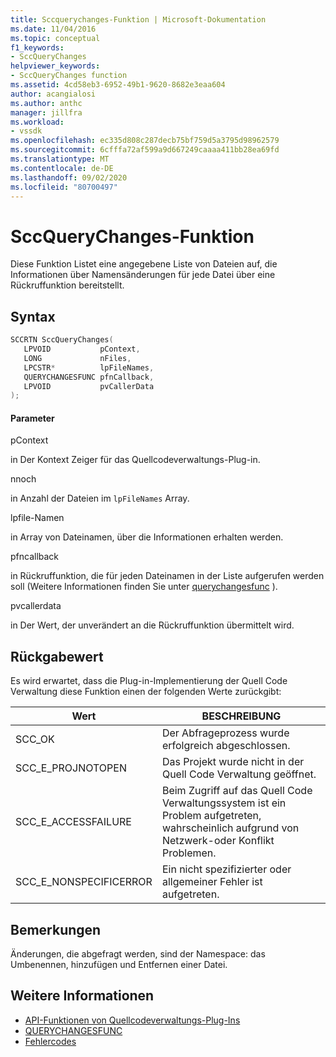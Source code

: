 ```yaml
---
title: Sccquerychanges-Funktion | Microsoft-Dokumentation
ms.date: 11/04/2016
ms.topic: conceptual
f1_keywords:
- SccQueryChanges
helpviewer_keywords:
- SccQueryChanges function
ms.assetid: 4cd58eb3-6952-49b1-9620-8682e3eaa604
author: acangialosi
ms.author: anthc
manager: jillfra
ms.workload:
- vssdk
ms.openlocfilehash: ec335d808c287decb75bf759d5a3795d98962579
ms.sourcegitcommit: 6cfffa72af599a9d667249caaaa411bb28ea69fd
ms.translationtype: MT
ms.contentlocale: de-DE
ms.lasthandoff: 09/02/2020
ms.locfileid: "80700497"
---
```

# <a name="sccquerychanges-function"></a>SccQueryChanges-Funktion
Diese Funktion Listet eine angegebene Liste von Dateien auf, die Informationen über Namensänderungen für jede Datei über eine Rückruffunktion bereitstellt.

## <a name="syntax"></a>Syntax

```cpp
SCCRTN SccQueryChanges(
   LPVOID           pContext,
   LONG             nFiles,
   LPCSTR*          lpFileNames,
   QUERYCHANGESFUNC pfnCallback,
   LPVOID           pvCallerData
);
```

#### <a name="parameters"></a>Parameter
 pContext

in Der Kontext Zeiger für das Quellcodeverwaltungs-Plug-in.

 nnoch

in Anzahl der Dateien im `lpFileNames` Array.

 lpfile-Namen

in Array von Dateinamen, über die Informationen erhalten werden.

 pfncallback

in Rückruffunktion, die für jeden Dateinamen in der Liste aufgerufen werden soll (Weitere Informationen finden Sie unter [querychangesfunc](../extensibility/querychangesfunc.md) ).

 pvcallerdata

in Der Wert, der unverändert an die Rückruffunktion übermittelt wird.

## <a name="return-value"></a>Rückgabewert
 Es wird erwartet, dass die Plug-in-Implementierung der Quell Code Verwaltung diese Funktion einen der folgenden Werte zurückgibt:

|Wert|BESCHREIBUNG|
|-----------|-----------------|
|SCC_OK|Der Abfrageprozess wurde erfolgreich abgeschlossen.|
|SCC_E_PROJNOTOPEN|Das Projekt wurde nicht in der Quell Code Verwaltung geöffnet.|
|SCC_E_ACCESSFAILURE|Beim Zugriff auf das Quell Code Verwaltungssystem ist ein Problem aufgetreten, wahrscheinlich aufgrund von Netzwerk-oder Konflikt Problemen.|
|SCC_E_NONSPECIFICERROR|Ein nicht spezifizierter oder allgemeiner Fehler ist aufgetreten.|

## <a name="remarks"></a>Bemerkungen
 Änderungen, die abgefragt werden, sind der Namespace: das Umbenennen, hinzufügen und Entfernen einer Datei.

## <a name="see-also"></a>Weitere Informationen
- [API-Funktionen von Quellcodeverwaltungs-Plug-Ins](../extensibility/source-control-plug-in-api-functions.md)
- [QUERYCHANGESFUNC](../extensibility/querychangesfunc.md)
- [Fehlercodes](../extensibility/error-codes.md)
